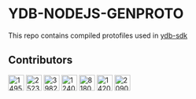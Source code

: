 # YDB-NODEJS-GENPROTO
This repo contains compiled protofiles used in [ydb-sdk](https://github.com/ydb-platform/ydb-nodejs-sdk)

## Contributors
 <a href="https://github.com/Zork33"><img src="https://avatars.githubusercontent.com/u/149560?v=4" width="32" height="32" alt="149560"></a>  <a href="https://github.com/zeruk"><img src="https://avatars.githubusercontent.com/u/25231381?v=4" width="32" height="32" alt="25231381"></a>  <a href="https://github.com/polRk"><img src="https://avatars.githubusercontent.com/u/39828645?v=4" width="32" height="32" alt="39828645"></a>  <a href="https://github.com/tsufiev"><img src="https://avatars.githubusercontent.com/u/1240006?v=4" width="32" height="32" alt="1240006"></a>  <a href="https://github.com/alexv-smirnov"><img src="https://avatars.githubusercontent.com/u/81806911?v=4" width="32" height="32" alt="81806911"></a>  <a href="https://github.com/asmyasnikov"><img src="https://avatars.githubusercontent.com/u/14202262?v=4" width="32" height="32" alt="14202262"></a>  <a href="https://github.com/joshuan"><img src="https://avatars.githubusercontent.com/u/2090702?v=4" width="32" height="32" alt="2090702"></a> 
